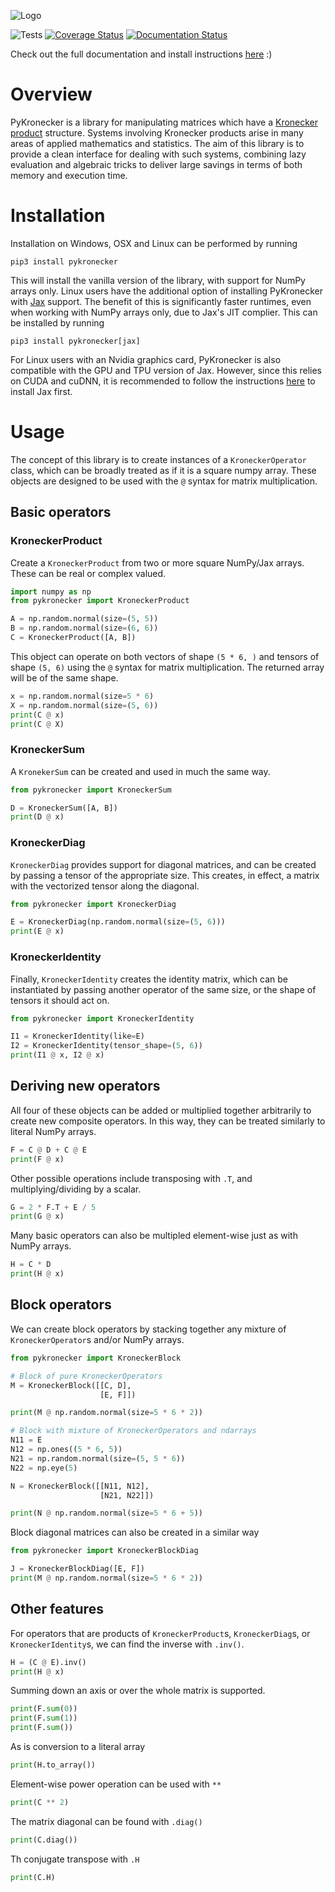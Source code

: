 ![Logo](https://raw.githubusercontent.com/nickelnine37/pykronecker/main/assets/logo.png)

![Tests](https://github.com/nickelnine37/pykronecker/actions/workflows/tests.yml/badge.svg)
[![Coverage Status](https://coveralls.io/repos/github/nickelnine37/pykronecker/badge.svg)](https://coveralls.io/github/nickelnine37/pykronecker)
[![Documentation Status](https://readthedocs.org/projects/pykronecker/badge/?version=latest)](https://pykronecker.readthedocs.io/en/latest/?badge=latest)

Check out the full documentation and install instructions [here](https://pykronecker.readthedocs.io/en/latest/) :)

# Overview

PyKronecker is a library for manipulating matrices which have a [Kronecker product](https://en.wikipedia.org/wiki/Kronecker_product) structure. Systems involving Kronecker products arise in many areas of applied mathematics and statistics. The aim of this library is to provide a clean interface for dealing with such systems, combining lazy evaluation and algebraic tricks to deliver large savings in terms of both memory and execution time. 

# Installation

Installation on Windows, OSX and Linux can be performed by running

```
pip3 install pykronecker
```

This will install the vanilla version of the library, with support for NumPy arrays only. Linux users have the additional option of installing PyKronecker with [Jax](https://jax.readthedocs.io/en/latest/index.html) support. The benefit of this is significantly faster runtimes, even when working with NumPy arrays only, due to Jax's JIT complier. This can be installed by running

```
pip3 install pykronecker[jax]
```

For Linux users with an Nvidia graphics card, PyKronecker is also compatible with the GPU and TPU version of Jax. However, since this relies on CUDA and cuDNN, it is recommended to follow the instructions [here](https://github.com/google/jax#installation) to install Jax first. 

# Usage

The concept of this library is to create instances of a `KroneckerOperator` class, which can be broadly treated as if it is a square numpy array. These objects are designed to be used with the `@` syntax for matrix multiplication. 

## Basic operators

### KroneckerProduct

Create a `KroneckerProduct` from two or more square NumPy/Jax arrays. These can be real or complex valued. 

```python
import numpy as np
from pykronecker import KroneckerProduct

A = np.random.normal(size=(5, 5))
B = np.random.normal(size=(6, 6))
C = KroneckerProduct([A, B])
```

This object can operate on both vectors of shape `(5 * 6, )` and tensors of shape `(5, 6)` using the `@` syntax for matrix multiplication. The returned array will be of the same shape.  

```python
x = np.random.normal(size=5 * 6)
X = np.random.normal(size=(5, 6))
print(C @ x)
print(C @ X)
```

### KroneckerSum

A `KronekerSum` can be created and used in much the same way.
```python
from pykronecker import KroneckerSum

D = KroneckerSum([A, B])
print(D @ x)
```

### KroneckerDiag

`KroneckerDiag` provides support for diagonal matrices, and can be created by passing a tensor of the appropriate size. This creates, in effect, a matrix with the vectorized tensor along the diagonal. 

```python
from pykronecker import KroneckerDiag

E = KroneckerDiag(np.random.normal(size=(5, 6)))
print(E @ x)
```

### KroneckerIdentity

Finally, `KroneckerIdentity` creates the identity matrix, which can be instantiated by passing another operator of the same size, or the shape of tensors it should act on. 

```python
from pykronecker import KroneckerIdentity

I1 = KroneckerIdentity(like=E)
I2 = KroneckerIdentity(tensor_shape=(5, 6))
print(I1 @ x, I2 @ x)
```

## Deriving new operators

All four of these objects can be added or multiplied together arbitrarily to create new composite operators. In this way, they can be treated similarly to literal NumPy arrays. 

```python
F = C @ D + C @ E
print(F @ x)
```

Other possible operations include transposing with `.T`, and multiplying/dividing by a scalar. 

```python
G = 2 * F.T + E / 5 
print(G @ x)
```

Many basic operators can also be multipled element-wise just as with NumPy arrays. 

```python
H = C * D
print(H @ x)
```

## Block operators

We can create block operators by stacking together any mixture of `KroneckerOperator`s and/or NumPy arrays. 

```python
from pykronecker import KroneckerBlock

# Block of pure KroneckerOperators
M = KroneckerBlock([[C, D], 
                    [E, F]])

print(M @ np.random.normal(size=5 * 6 * 2))

# Block with mixture of KroneckerOperators and ndarrays
N11 = E
N12 = np.ones((5 * 6, 5))
N21 = np.random.normal(size=(5, 5 * 6))
N22 = np.eye(5)

N = KroneckerBlock([[N11, N12], 
                    [N21, N22]])

print(N @ np.random.normal(size=5 * 6 + 5))
```

Block diagonal matrices can also be created in a similar way 

```python
from pykronecker import KroneckerBlockDiag

J = KroneckerBlockDiag([E, F])
print(M @ np.random.normal(size=5 * 6 * 2))
```


## Other features

For operators that are products of `KroneckerProduct`s, `KroneckerDiag`s, or `KroneckerIdentity`s, we can find the inverse with `.inv()`.

```python
H = (C @ E).inv()
print(H @ x)
```

Summing down an axis or over the whole matrix is supported.

```python
print(F.sum(0))
print(F.sum(1))
print(F.sum())
```

As is conversion to a literal array 

```python
print(H.to_array())
```

Element-wise power operation can be used with `**`

```python
print(C ** 2)
```

The matrix diagonal can be found with `.diag()`

```python
print(C.diag())
```

Th conjugate transpose with `.H`

```python
print(C.H)
```